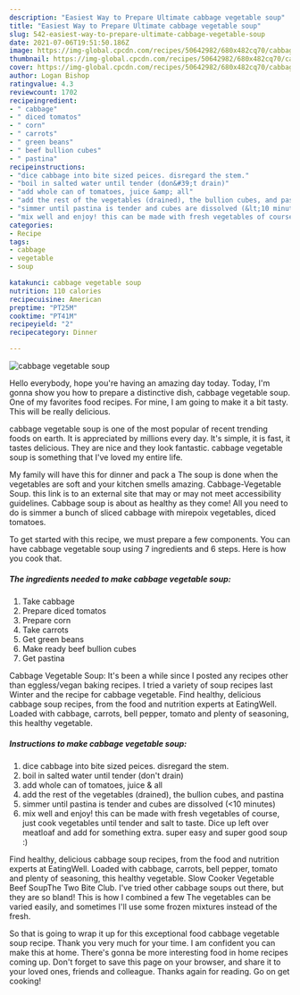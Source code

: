 ```yaml
---
description: "Easiest Way to Prepare Ultimate cabbage vegetable soup"
title: "Easiest Way to Prepare Ultimate cabbage vegetable soup"
slug: 542-easiest-way-to-prepare-ultimate-cabbage-vegetable-soup
date: 2021-07-06T19:51:50.186Z
image: https://img-global.cpcdn.com/recipes/50642982/680x482cq70/cabbage-vegetable-soup-recipe-main-photo.jpg
thumbnail: https://img-global.cpcdn.com/recipes/50642982/680x482cq70/cabbage-vegetable-soup-recipe-main-photo.jpg
cover: https://img-global.cpcdn.com/recipes/50642982/680x482cq70/cabbage-vegetable-soup-recipe-main-photo.jpg
author: Logan Bishop
ratingvalue: 4.3
reviewcount: 1702
recipeingredient:
- " cabbage"
- " diced tomatos"
- " corn"
- " carrots"
- " green beans"
- " beef bullion cubes"
- " pastina"
recipeinstructions:
- "dice cabbage into bite sized peices. disregard the stem."
- "boil in salted water until tender (don&#39;t drain)"
- "add whole can of tomatoes, juice &amp; all"
- "add the rest of the vegetables (drained), the bullion cubes, and pastina"
- "simmer until pastina is tender and cubes are dissolved (&lt;10 minutes)"
- "mix well and enjoy! this can be made with fresh vegetables of course, just cook vegetables until tender and salt to taste. Dice up left over meatloaf and add for something extra. super easy and super good soup :)"
categories:
- Recipe
tags:
- cabbage
- vegetable
- soup

katakunci: cabbage vegetable soup 
nutrition: 110 calories
recipecuisine: American
preptime: "PT25M"
cooktime: "PT41M"
recipeyield: "2"
recipecategory: Dinner

---
```



![cabbage vegetable soup](https://img-global.cpcdn.com/recipes/50642982/680x482cq70/cabbage-vegetable-soup-recipe-main-photo.jpg)

Hello everybody, hope you're having an amazing day today. Today, I'm gonna show you how to prepare a distinctive dish, cabbage vegetable soup. One of my favorites food recipes. For mine, I am going to make it a bit tasty. This will be really delicious.

cabbage vegetable soup is one of the most popular of recent trending foods on earth. It is appreciated by millions every day. It's simple, it is fast, it tastes delicious. They are nice and they look fantastic. cabbage vegetable soup is something that I've loved my entire life.

My family will have this for dinner and pack a The soup is done when the vegetables are soft and your kitchen smells amazing. Cabbage-Vegetable Soup. this link is to an external site that may or may not meet accessibility guidelines. Cabbage soup is about as healthy as they come! All you need to do is simmer a bunch of sliced cabbage with mirepoix vegetables, diced tomatoes.


To get started with this recipe, we must prepare a few components. You can have cabbage vegetable soup using 7 ingredients and 6 steps. Here is how you cook that.

<!--inarticleads1-->

##### The ingredients needed to make cabbage vegetable soup:

1. Take  cabbage
1. Prepare  diced tomatos
1. Prepare  corn
1. Take  carrots
1. Get  green beans
1. Make ready  beef bullion cubes
1. Get  pastina


Cabbage Vegetable Soup: It&#39;s been a while since I posted any recipes other than eggless/vegan baking recipes. I tried a variety of soup recipes last Winter and the recipe for cabbage vegetable. Find healthy, delicious cabbage soup recipes, from the food and nutrition experts at EatingWell. Loaded with cabbage, carrots, bell pepper, tomato and plenty of seasoning, this healthy vegetable. 

<!--inarticleads2-->

##### Instructions to make cabbage vegetable soup:

1. dice cabbage into bite sized peices. disregard the stem.
1. boil in salted water until tender (don&#39;t drain)
1. add whole can of tomatoes, juice &amp; all
1. add the rest of the vegetables (drained), the bullion cubes, and pastina
1. simmer until pastina is tender and cubes are dissolved (&lt;10 minutes)
1. mix well and enjoy! this can be made with fresh vegetables of course, just cook vegetables until tender and salt to taste. Dice up left over meatloaf and add for something extra. super easy and super good soup :)


Find healthy, delicious cabbage soup recipes, from the food and nutrition experts at EatingWell. Loaded with cabbage, carrots, bell pepper, tomato and plenty of seasoning, this healthy vegetable. Slow Cooker Vegetable Beef SoupThe Two Bite Club. I&#39;ve tried other cabbage soups out there, but they are so bland! This is how I combined a few The vegetables can be varied easily, and sometimes I&#39;ll use some frozen mixtures instead of the fresh. 

So that is going to wrap it up for this exceptional food cabbage vegetable soup recipe. Thank you very much for your time. I am confident you can make this at home. There's gonna be more interesting food in home recipes coming up. Don't forget to save this page on your browser, and share it to your loved ones, friends and colleague. Thanks again for reading. Go on get cooking!
